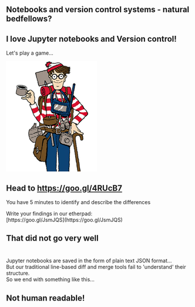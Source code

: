 <section class='dark-diagonal'>

<h1> Notebooks and version control systems - natural bedfellows?</h1>

</section>



## I love Jupyter notebooks and Version control!

Let's play a game...

<img src='resources/wally.jpg' height=300px;>



Head to <a href='https://goo.gl/4RUcB7' target='_blank'> https://goo.gl/4RUcB7 </a>
---

You have 5 minutes to identify and describe the differences

<p class="fragment fade-up">
Write your findings in our etherpad:
<br>
[https://goo.gl/JsmJQS](https://goo.gl/JsmJQS)
</p>



<section class='two-colors'>

<h2><display-text> That did not go very well </display-text></h2>
<div class='items-block'>
  <div class="single-block single1">

  <h3 class='dark'> <i class="fa fa-github" aria-hidden="true"></i></h3>
  <br>
  Jupyter notebooks are saved in the form of plain text JSON format...
  </div>

  <div class="single-block single2">
  But our traditional  line-based diff and merge tools fail to 'understand' their structure.
  <br>
  So we end with something like this...
  </div>
  </div>
</section>



<section data-background-image="resources/diff_example.png">
<h1><accent-text> Not human readable!</accent-text></h1><!-- .element: class="fragment" -->
</section>
